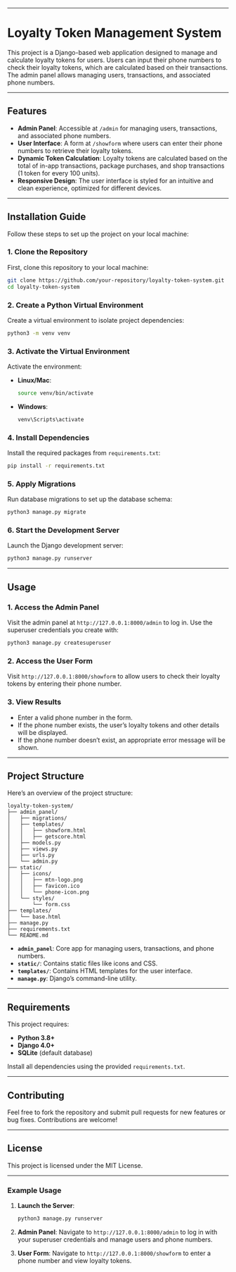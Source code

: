 
---

# Loyalty Token Management System

This project is a Django-based web application designed to manage and calculate loyalty tokens for users. Users can input their phone numbers to check their loyalty tokens, which are calculated based on their transactions. The admin panel allows managing users, transactions, and associated phone numbers.

---

## Features
- **Admin Panel**: Accessible at `/admin` for managing users, transactions, and associated phone numbers.
- **User Interface**: A form at `/showform` where users can enter their phone numbers to retrieve their loyalty tokens.
- **Dynamic Token Calculation**: Loyalty tokens are calculated based on the total of in-app transactions, package purchases, and shop transactions (1 token for every 100 units).
- **Responsive Design**: The user interface is styled for an intuitive and clean experience, optimized for different devices.

---

## Installation Guide

Follow these steps to set up the project on your local machine:

### 1. Clone the Repository
First, clone this repository to your local machine:
```bash
git clone https://github.com/your-repository/loyalty-token-system.git
cd loyalty-token-system
```

### 2. Create a Python Virtual Environment
Create a virtual environment to isolate project dependencies:
```bash
python3 -m venv venv
```

### 3. Activate the Virtual Environment
Activate the environment:
- **Linux/Mac**:
  ```bash
  source venv/bin/activate
  ```
- **Windows**:
  ```bash
  venv\Scripts\activate
  ```

### 4. Install Dependencies
Install the required packages from `requirements.txt`:
```bash
pip install -r requirements.txt
```

### 5. Apply Migrations
Run database migrations to set up the database schema:
```bash
python3 manage.py migrate
```

### 6. Start the Development Server
Launch the Django development server:
```bash
python3 manage.py runserver
```

---

## Usage

### 1. Access the Admin Panel
Visit the admin panel at `http://127.0.0.1:8000/admin` to log in. Use the superuser credentials you create with:
```bash
python3 manage.py createsuperuser
```

### 2. Access the User Form
Visit `http://127.0.0.1:8000/showform` to allow users to check their loyalty tokens by entering their phone number.

### 3. View Results
- Enter a valid phone number in the form.
- If the phone number exists, the user’s loyalty tokens and other details will be displayed.
- If the phone number doesn’t exist, an appropriate error message will be shown.

---

## Project Structure

Here’s an overview of the project structure:

```
loyalty-token-system/
├── admin_panel/
│   ├── migrations/
│   ├── templates/
│   │   ├── showform.html
│   │   ├── getscore.html
│   ├── models.py
│   ├── views.py
│   ├── urls.py
│   └── admin.py
├── static/
│   ├── icons/
│   │   ├── mtn-logo.png
│   │   ├── favicon.ico
│   │   └── phone-icon.png
│   └── styles/
│       └── form.css
├── templates/
│   └── base.html
├── manage.py
├── requirements.txt
└── README.md
```

- **`admin_panel`**: Core app for managing users, transactions, and phone numbers.
- **`static/`**: Contains static files like icons and CSS.
- **`templates/`**: Contains HTML templates for the user interface.
- **`manage.py`**: Django’s command-line utility.

---

## Requirements

This project requires:
- **Python 3.8+**
- **Django 4.0+**
- **SQLite** (default database)

Install all dependencies using the provided `requirements.txt`.

---

## Contributing

Feel free to fork the repository and submit pull requests for new features or bug fixes. Contributions are welcome!

---

## License

This project is licensed under the MIT License.

---

### Example Usage

1. **Launch the Server**:
   ```bash
   python3 manage.py runserver
   ```

2. **Admin Panel**:
   Navigate to `http://127.0.0.1:8000/admin` to log in with your superuser credentials and manage users and phone numbers.

3. **User Form**:
   Navigate to `http://127.0.0.1:8000/showform` to enter a phone number and view loyalty tokens.
